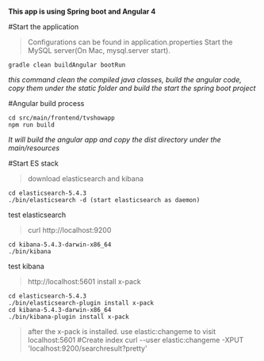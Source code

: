 **This app is using Spring boot and Angular 4**

#Start the application
> Configurations can be found in application.properties
> Start the MySQL server(On Mac, mysql.server start).  
```
gradle clean buildAngular bootRun
```
*this command clean the compiled java classes, build the angular code, copy them under the static folder and build the start the spring boot project*

#Angular build process
```
cd src/main/frontend/tvshowapp
npm run build
```
*It will build the angular app and copy the dist directory under the main/resources*

#Start ES stack
> download elasticsearch and kibana
```
cd elasticsearch-5.4.3
./bin/elasticsearch -d (start elasticsearch as daemon)
```
test elasticsearch
> curl http://localhost:9200
```
cd kibana-5.4.3-darwin-x86_64
./bin/kibana
```
test  kibana
> http://localhost:5601
install x-pack
```
cd elasticsearch-5.4.3
./bin/elasticsearch-plugin install x-pack
cd kibana-5.4.3-darwin-x86_64
./bin/kibana-plugin install x-pack
```
> after the x-pack is installed.  use elastic:changeme to visit localhost:5601
#Create index
curl --user elastic:changeme -XPUT 'localhost:9200/searchresult?pretty' 

